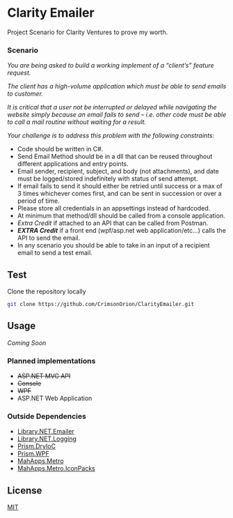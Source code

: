 # Clarity Emailer
Project Scenario for Clarity Ventures to prove my worth.

### Scenario
_You are being asked to build a working implement of a “client’s” feature request._

_The client has a high-volume application which must be able to send emails to customer._

_It is critical that a user not be interrupted or delayed while navigating the website simply because an
email fails to send – i.e. other code must be able to call a mail routine without waiting for a result._

_Your challenge is to address this problem with the following constraints:_

* Code should be written in C#.
* Send Email Method should be in a dll that can be reused throughout different applications and
entry points.
* Email sender, recipient, subject, and body (not attachments), and date must be logged/stored
indefinitely with status of send attempt.
* If email fails to send it should either be retried until success or a max of 3 times whichever
comes first, and can be sent in succession or over a period of time.
* Please store all credentials in an appsettings instead of hardcoded.
* At minimum that method/dll should be called from a console application.
* _Extra Credit_ if attached to an API that can be called from Postman.
* _**EXTRA Credit**_ if a front end (wpf/asp.net web application/etc...) calls the API to send the email.
* In any scenario you should be able to take in an input of a recipient email to send a test email. 

## Test

Clone the repository locally
```bash
git clone https://github.com/CrimsonOrion/ClarityEmailer.git
```

## Usage

_Coming Soon_

### Planned implementations

* ~~ASP.NET MVC API~~
* ~~Console~~
* ~~WPF~~
* ASP.NET Web Application

### Outside Dependencies

* [Library.NET.Emailer](https://www.nuget.org/packages/Library.NET.Emailer/)
* [Library.NET.Logging](https://www.nuget.org/packages/Library.NET.Logging/)
* [Prism.DryIoC](https://www.nuget.org/packages/Prism.DryIoC/)
* [Prism.WPF](https://www.nuget.org/packages/Prism.WPF/)
* [MahApps.Metro](https://www.nuget.org/packages/MahApps.Metro/)
* [MahApps.Metro.IconPacks](https://www.nuget.org/packages/MahApps.Metro.IconPacks/)

## License
[MIT](https://choosealicense.com/licenses/mit/)
